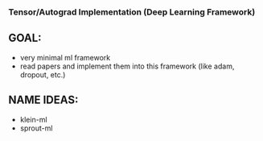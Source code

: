 ### Tensor/Autograd Implementation (Deep Learning Framework)

## GOAL: 
- very minimal ml framework
- read papers and implement them into this framework (like adam, dropout, etc.)

## NAME IDEAS: 
- klein-ml
- sprout-ml
